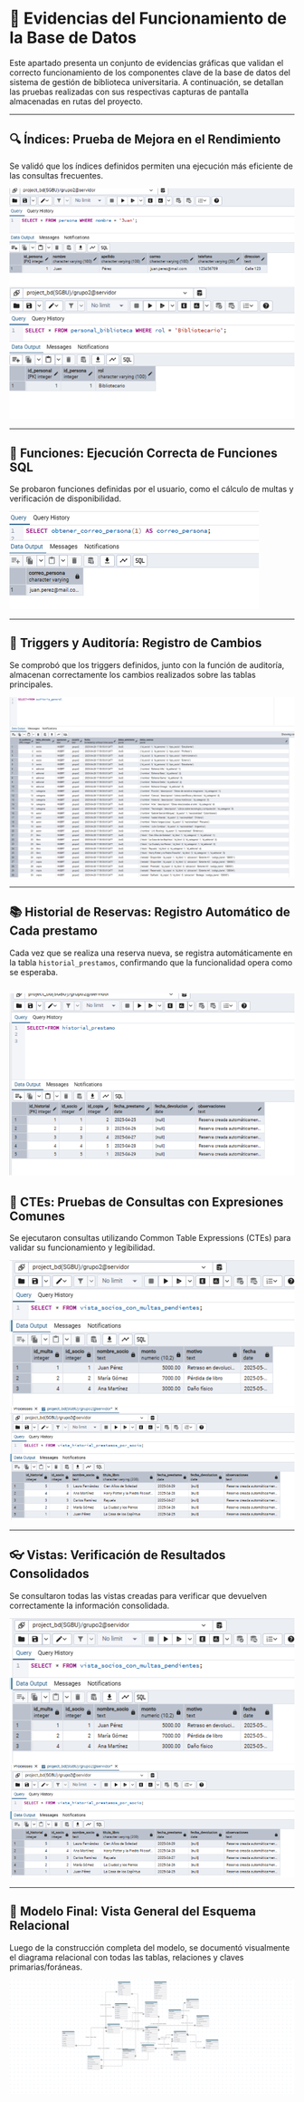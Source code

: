 # 📸 Evidencias del Funcionamiento de la Base de Datos

Este apartado presenta un conjunto de evidencias gráficas que validan el correcto funcionamiento de los componentes clave de la base de datos del sistema de gestión de biblioteca universitaria. A continuación, se detallan las pruebas realizadas con sus respectivas capturas de pantalla almacenadas en rutas del proyecto.

---

## 🔍 Índices: Prueba de Mejora en el Rendimiento

Se validó que los índices definidos permiten una ejecución más eficiente de las consultas frecuentes.

![Indices](/documentacion/img/index1.png)
![Indices](/documentacion/img/index2.png)

---

## 🧮 Funciones: Ejecución Correcta de Funciones SQL

Se probaron funciones definidas por el usuario, como el cálculo de multas y verificación de disponibilidad.

![FUNCIONES](/documentacion/img/funcion1.png)

---

## 🧾 Triggers y Auditoría: Registro de Cambios

Se comprobó que los triggers definidos, junto con la función de auditoría, almacenan correctamente los cambios realizados sobre las tablas principales.

![TABLA DE AUDITORIA](/documentacion/img/auditoria_general.png)

---

## 📚 Historial de Reservas: Registro Automático de Cada prestamo

Cada vez que se realiza una reserva nueva, se registra automáticamente en la tabla `historial_prestamos`, confirmando que la funcionalidad opera como se esperaba.

![Historial DE Prestamos](/documentacion/img/Historial_prestamo.png)
---

## 🔄 CTEs: Pruebas de Consultas con Expresiones Comunes

Se ejecutaron consultas utilizando Common Table Expressions (CTEs) para validar su funcionamiento y legibilidad.

![vista 1](/documentacion/img/vista1.png)
![vista 2](/documentacion/img/vista2.png)

---

## 👓 Vistas: Verificación de Resultados Consolidados

Se consultaron todas las vistas creadas para verificar que devuelven correctamente la información consolidada.

![vista 1](/documentacion/img/vista1.png)
![vista 2](/documentacion/img/vista2.png)


---

## 🧱 Modelo Final: Vista General del Esquema Relacional

Luego de la construcción completa del modelo, se documentó visualmente el diagrama relacional con todas las tablas, relaciones y claves primarias/foráneas.

![Modelo relacional](/documentacion/img/DrawDB.png)

